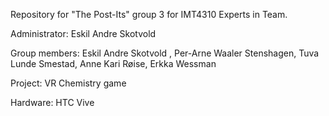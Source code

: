 Repository for "The Post-Its" group 3 for IMT4310 Experts in Team.

Administrator: Eskil Andre Skotvold

Group members: Eskil Andre Skotvold , Per-Arne Waaler Stenshagen, Tuva Lunde Smestad, Anne Kari Røise, Erkka Wessman

Project: VR Chemistry game

Hardware: HTC Vive
